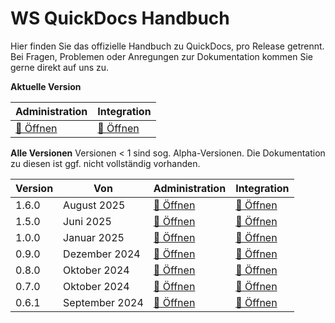 # WS QuickDocs Handbuch

Hier finden Sie das offizielle Handbuch zu QuickDocs, pro Release getrennt.
Bei Fragen, Problemen oder Anregungen zur Dokumentation kommen Sie gerne direkt auf uns zu.

**Aktuelle Version**

| Administration                      | Integration                               |
| ----------------------------------- | ----------------------------------------- |
| [📗 Öffnen](./latest/admin/_toc.md) | [📘 Öffnen](./latest/integration/_toc.md) |

**Alle Versionen**
Versionen &lt; 1 sind sog. Alpha-Versionen. Die Dokumentation zu diesen ist ggf. nicht vollständig vorhanden.

| Version | Von            | Administration                       | Integration                                |
| ------- | -------------- | ------------------------------------ | ------------------------------------------ |
| 1.6.0   | August 2025    | [📗 Öffnen](./1.6.0/admin/_toc.md)   | [📘 Öffnen](./1.6.0/integration/_toc.md)   |
| 1.5.0   | Juni 2025      | [📗 Öffnen](./1.5.0/admin/_toc.md)   | [📘 Öffnen](./1.5.0/integration/_toc.md)   |
| 1.0.0   | Januar 2025    | [📗 Öffnen](./1.0.0/admin/_toc.md)   | [📘 Öffnen](./1.0.0/integration/_toc.md)   |
| 0.9.0   | Dezember 2024  | [📗 Öffnen](./0.9.0/admin/_toc.md)   | [📘 Öffnen](./0.9.0/integration/_toc.md)   |
| 0.8.0   | Oktober 2024   | [📗 Öffnen](./0.8.0/admin/_toc.md)   | [📘 Öffnen](./0.8.0/integration/_toc.md)   |
| 0.7.0   | Oktober 2024   | [📗 Öffnen](./0.7.0.0/admin/_toc.md) | [📘 Öffnen](./0.7.0.0/integration/_toc.md) |
| 0.6.1   | September 2024 | [📗 Öffnen](./0.6.1.0/admin/_toc.md) | [📘 Öffnen](./0.6.1.0/integration/_toc.md) |
